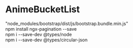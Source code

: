 # AnimeBucketList
"node_modules/bootstrap/dist/js/bootstrap.bundle.min.js" <br>
npm install ngx-pagination --save <br>
npm i --save-dev @types/node <br>
npm i --save-dev @types/circular-json <br>